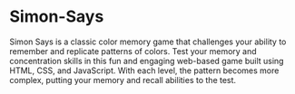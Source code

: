 # Simon-Says
Simon Says is a classic color memory game that challenges your ability to remember and replicate patterns of colors. Test your memory and concentration skills in this fun and engaging web-based game built using HTML, CSS, and JavaScript. With each level, the pattern becomes more complex, putting your memory and recall abilities to the test.
